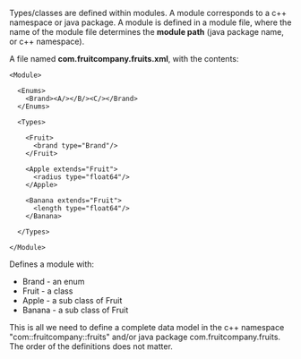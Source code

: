 ---
---

Types/classes are defined within modules. A module corresponds to a c++ namespace or java package. A module is defined in a module file, where the name of the module file determines the **module path** (java package name, or c++ namespace).

A file named **com.fruitcompany.fruits.xml**, with the contents:

    <Module>

      <Enums>
        <Brand><A/></B/><C/></Brand>
      </Enums>

      <Types>

        <Fruit>
          <brand type="Brand"/>
        </Fruit>

        <Apple extends="Fruit">
          <radius type="float64"/>
        </Apple>

        <Banana extends="Fruit">
          <length type="float64"/>
        </Banana>

      </Types>

    </Module>

Defines a module with:

 * Brand - an enum
 * Fruit - a class
 * Apple - a sub class of Fruit
 * Banana - a sub class of Fruit

This is all we need to define a complete data model in the c++ namespace "com::fruitcompany::fruits" and/or java package com.fruitcompany.fruits. The order of the definitions does not matter.



